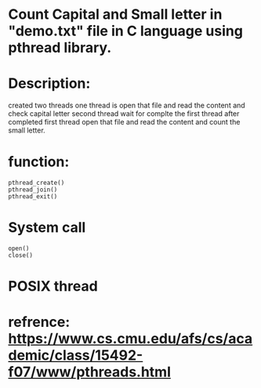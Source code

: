 # Count Capital and Small letter in "demo.txt" file in C language using pthread library.
# Description:
created two threads one thread is open that file and read the content and check capital letter
second thread wait for complte the first thread after completed first thread open that file and read the content and count
the small letter.
# function:
    pthread_create()
    pthread_join()
    pthread_exit()
  # System call
    open()
    close()

    
    
# POSIX thread
# refrence: https://www.cs.cmu.edu/afs/cs/academic/class/15492-f07/www/pthreads.html
